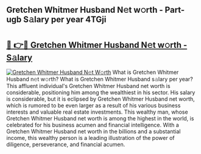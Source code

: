 ## Gretchen Whitmer Husband N𝚎t w𝚘rth - Part-ugb S𝚊lary per year 4TGji

# <h2><a href="http://gc0cc79.nevu.top/?p=Gretchen+Whitmer+Husband">🔗 👉🔴 Gretchen Whitmer Husband N𝚎t w𝚘rth - S𝚊lary</a></h2>

[![Gretchen Whitmer Husband N𝚎t W𝚘rth](https://i.imgur.com/Oavwk0R.jpeg)](http://gc0cc79.nevu.top/?p=Gretchen+Whitmer+Husband)
What is Gretchen Whitmer Husband n𝚎t w𝚘rth? What is Gretchen Whitmer Husband s𝚊lary per year?
This affluent individual's Gretchen Whitmer Husband net worth is considerable, positioning him among the wealthiest in his sector. His salary is considerable, but it is eclipsed by Gretchen Whitmer Husband net worth, which is rumored to be even larger as a result of his various business interests and valuable real estate investments. This wealthy man, whose Gretchen Whitmer Husband net worth is among the highest in the world, is celebrated for his business acumen and financial intelligence. With a Gretchen Whitmer Husband net worth in the billions and a substantial income, this wealthy person is a leading illustration of the power of diligence, perseverance, and financial acumen.
